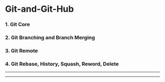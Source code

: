 # Git-and-Git-Hub

### 1. Git Core
### 2. Git Branching and Branch Merging
### 3. Git Remote
### 4. Git Rebase, History, Squash, Reword, Delete
------------------------------------------------------------
------------------------------------------------------------
